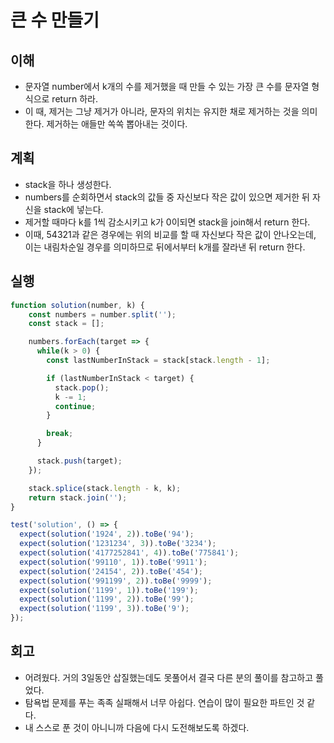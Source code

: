 # 큰 수 만들기

## 이해

- 문자열 number에서 k개의 수를 제거했을 때 만들 수 있는 가장 큰 수를 문자열 형식으로 return 하라.
- 이 때, 제거는 그냥 제거가 아니라, 문자의 위치는 유지한 채로 제거하는 것을 의미한다. 제거하는 애들만 쏙쏙 뽑아내는 것이다.

## 계획

- stack을 하나 생성한다.
- numbers를 순회하면서 stack의 값들 중 자신보다 작은 값이 있으면 제거한 뒤 자신을 stack에 넣는다.
- 제거할 때마다 k를 1씩 감소시키고 k가 0이되면 stack을 join해서 return 한다.
- 이때, 54321과 같은 경우에는 위의 비교를 할 때 자신보다 작은 값이 안나오는데, 이는 내림차순일 경우를 의미하므로 뒤에서부터 k개를 잘라낸 뒤 return 한다.

## 실행

```javascript
function solution(number, k) {
    const numbers = number.split('');
    const stack = [];

    numbers.forEach(target => {
      while(k > 0) {
        const lastNumberInStack = stack[stack.length - 1];

        if (lastNumberInStack < target) {
          stack.pop();
          k -= 1;
          continue;
        }

        break;
      }

      stack.push(target);
    });

    stack.splice(stack.length - k, k);
    return stack.join('');
}

test('solution', () => {
  expect(solution('1924', 2)).toBe('94');
  expect(solution('1231234', 3)).toBe('3234');
  expect(solution('4177252841', 4)).toBe('775841');
  expect(solution('99110', 1)).toBe('9911');
  expect(solution('24154', 2)).toBe('454');
  expect(solution('991199', 2)).toBe('9999');
  expect(solution('1199', 1)).toBe('199');
  expect(solution('1199', 2)).toBe('99');
  expect(solution('1199', 3)).toBe('9');
});
```

## 회고

- 어려웠다. 거의 3일동안 삽질했는데도 못풀어서 결국 다른 분의 풀이를 참고하고 풀었다.
- 탐욕법 문제를 푸는 족족 실패해서 너무 아쉽다. 연습이 많이 필요한 파트인 것 같다.
- 내 스스로 푼 것이 아니니까 다음에 다시 도전해보도록 하겠다.
